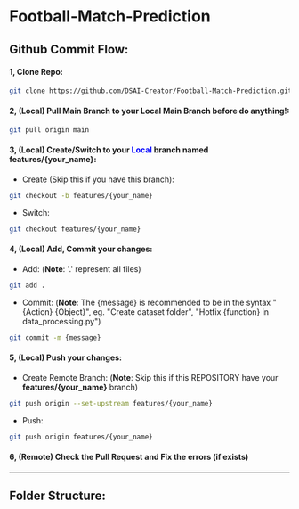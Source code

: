 # Football-Match-Prediction
## Github Commit Flow:
#### 1, Clone Repo:
```bash
git clone https://github.com/DSAI-Creator/Football-Match-Prediction.git
```

#### 2, (Local) Pull **Main Branch** to your **Local Main Branch** before do anything!:
```bash
git pull origin main
```

#### 3, (Local) Create/Switch to your <span style="color: blue; font-weight: bold;">Local</span> branch named **features/{your_name}**:
- Create (Skip this if you have this branch):
```bash
git checkout -b features/{your_name}
```

- Switch:
```bash
git checkout features/{your_name}
```

#### 4, (Local) Add, Commit your changes:
- Add:
(**Note**: '.' represent all files)
```bash
git add .
```

- Commit:
(**Note**: The {message} is recommended to be in the syntax "{Action} {Object}", eg. "Create dataset folder", "Hotfix {function} in data_processing.py")
```bash
git commit -m {message}
```

#### 5, (Local) Push your changes:
- Create Remote Branch:
(**Note**: Skip this if this REPOSITORY have your **features/{your_name}** branch)
```bash
git push origin --set-upstream features/{your_name}
```

- Push:
```bash
git push origin features/{your_name}
```

#### 6, (Remote) Check the Pull Request and Fix the errors (if exists)
---
## Folder Structure:
